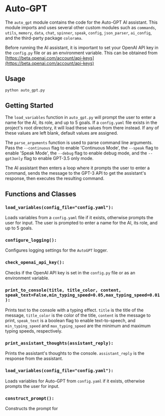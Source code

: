 # Auto-GPT

The `auto_gpt` module contains the code for the Auto-GPT AI assistant. This module imports and uses several other custom modules such as `commands`, `utils`, `memory`, `data`, `chat`, `spinner`, `speak`, `config`, `json_parser`, `ai_config`, and the third-party package `colorama`. 

Before running the AI assistant, it is important to set your OpenAI API key in the `config.py` file or as an environment variable. This can be obtained from [https://beta.openai.com/account/api-keys](https://beta.openai.com/account/api-keys)

## Usage

```python
python auto_gpt.py
```

## Getting Started

The `load_variables` function in `auto_gpt.py` will prompt the user to enter a name for the AI, its role, and up to 5 goals. If a `config.yaml` file exists in the project's root directory, it will load these values from there instead. If any of these values are left blank, default values are assigned.

The `parse_arguments` function is used to parse command line arguments. Pass the `--continuous` flag to enable 'Continuous Mode', the `--speak` flag to enable 'Speak Mode', the `--debug` flag to enable debug mode, and the `--gpt3only` flag to enable GPT-3.5 only mode.

The AI assistant then enters a loop where it prompts the user to enter a command, sends the message to the GPT-3 API to get the assistant's response, then executes the resulting command.

## Functions and Classes

### `load_variables(config_file="config.yaml"):`

Loads variables from a `config.yaml` file if it exists, otherwise prompts the user for input. The user is prompted to enter a name for the AI, its role, and up to 5 goals. 

### `configure_logging():`

Configures logging settings for the `AutoGPT` logger.

### `check_openai_api_key():`

Checks if the OpenAI API key is set in the `config.py` file or as an environment variable.

### `print_to_console(title, title_color, content, speak_text=False,min_typing_speed=0.05,max_typing_speed=0.01):`

Prints text to the console with a typing effect. `title` is the title of the message, `title_color` is the color of the title, `content` is the message to print, `speak_text` is a boolean flag to enable text-to-speech, and `min_typing_speed` and `max_typing_speed` are the minimum and maximum typing speeds, respectively.

### `print_assistant_thoughts(assistant_reply):`

Prints the assistant's thoughts to the console. `assistant_reply` is the response from the assistant.

### `load_variables(config_file="config.yaml"):`

Loads variables for Auto-GPT from `config.yaml` if it exists, otherwise prompts the user for input.

### `construct_prompt():`

Constructs the prompt for